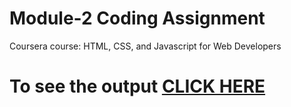 

# Module-2 Coding Assignment

Coursera course: HTML, CSS, and Javascript for Web Developers

# To see the output [CLICK HERE](https://nitinbhatt01.github.io/Coursera-Assignment-HTML-CSS-and-Javascript-for-Web-Developers/module-2/index.html)

